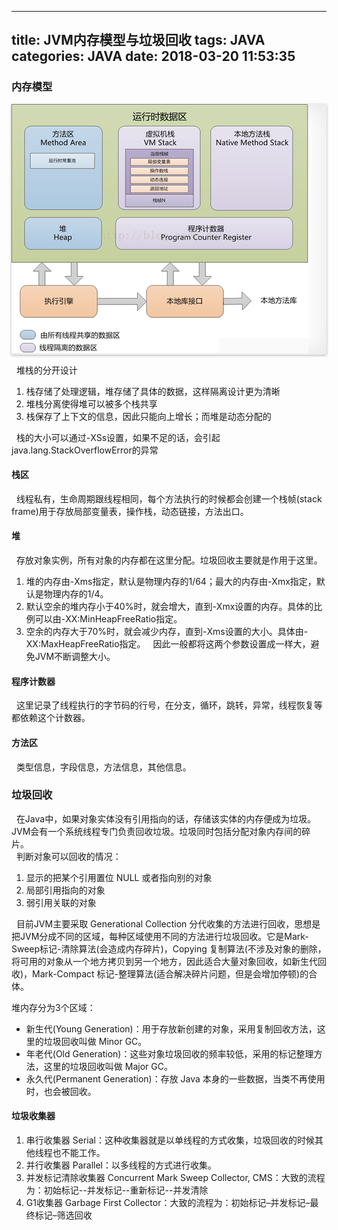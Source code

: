 ----------------------------
title: JVM内存模型与垃圾回收
tags: JAVA
categories: JAVA
date: 2018-03-20 11:53:35
----------------------------

### 内存模型   
<div class="wrap effect" style="box-shadow:0px 1px 4px rgba(0,0,0,0.3),0 0 40px rgba(0,0,0,0.1) inset;
	webkit-box-shadow:0px 1px 4px rgba(0,0,0,0.3),0 0 40px rgba(0,0,0,0.1) inset;
	moz-box-shadow:0px 1px 4px rgba(0,0,0,0.3),0 0 40px rgba(0,0,0,0.1) inset;
	o-box-shadow:0px 1px 4px rgba(0,0,0,0.3),0 0 40px rgba(0,0,0,0.1) inset;">
	<img src="/picture/java-stack-model.png" alt="Picture" title="Picture">
</div> 
 
&nbsp;&nbsp;堆栈的分开设计
1. 栈存储了处理逻辑，堆存储了具体的数据，这样隔离设计更为清晰
2. 堆栈分离使得堆可以被多个栈共享
3. 栈保存了上下文的信息，因此只能向上增长；而堆是动态分配的  

&nbsp;&nbsp;栈的大小可以通过-XSs设置，如果不足的话，会引起java.lang.StackOverflowError的异常   

#### 栈区
&nbsp;&nbsp;线程私有，生命周期跟线程相同，每个方法执行的时候都会创建一个栈帧(stack frame)用于存放局部变量表，操作栈，动态链接，方法出口。   

#### 堆
&nbsp;&nbsp;存放对象实例，所有对象的内存都在这里分配。垃圾回收主要就是作用于这里。  
1. 堆的内存由-Xms指定，默认是物理内存的1/64；最大的内存由-Xmx指定，默认是物理内存的1/4。
2. 默认空余的堆内存小于40%时，就会增大，直到-Xmx设置的内存。具体的比例可以由-XX:MinHeapFreeRatio指定。
3. 空余的内存大于70%时，就会减少内存，直到-Xms设置的大小。具体由-XX:MaxHeapFreeRatio指定。
&nbsp;&nbsp;因此一般都将这两个参数设置成一样大，避免JVM不断调整大小。

#### 程序计数器
&nbsp;&nbsp;这里记录了线程执行的字节码的行号，在分支，循环，跳转，异常，线程恢复等都依赖这个计数器。

#### 方法区
&nbsp;&nbsp;类型信息，字段信息，方法信息，其他信息。

### 垃圾回收
&nbsp;&nbsp;在Java中，如果对象实体没有引用指向的话，存储该实体的内存便成为垃圾。JVM会有一个系统线程专门负责回收垃圾。垃圾同时包括分配对象内存间的碎片。   
&nbsp;&nbsp;判断对象可以回收的情况：
1. 显示的把某个引用置位 NULL 或者指向别的对象
2. 局部引用指向的对象
3. 弱引用关联的对象   

&nbsp;&nbsp;目前JVM主要采取 Generational Collection 分代收集的方法进行回收，思想是把JVM分成不同的区域，每种区域使用不同的方法进行垃圾回收。它是Mark-Sweep标记-清除算法(会造成内存碎片)，Copying 复制算法(不涉及对象的删除，将可用的对象从一个地方拷贝到另一个地方，因此适合大量对象回收，如新生代回收)，Mark-Compact 标记-整理算法(适合解决碎片问题，但是会增加停顿)的合体。   

堆内存分为3个区域：   
- 新生代(Young Generation)：用于存放新创建的对象，采用复制回收方法，这里的垃圾回收叫做 Minor GC。
- 年老代(Old Generation)：这些对象垃圾回收的频率较低，采用的标记整理方法，这里的垃圾回收叫做 Major GC。
- 永久代(Permanent Generation)：存放 Java 本身的一些数据，当类不再使用时，也会被回收。

#### 垃圾收集器
1. 串行收集器 Serial：这种收集器就是以单线程的方式收集，垃圾回收的时候其他线程也不能工作。
2. 并行收集器 Parallel：以多线程的方式进行收集。
3. 并发标记清除收集器 Concurrent Mark Sweep Collector, CMS：大致的流程为：初始标记--并发标记--重新标记--并发清除
4. G1收集器 Garbage First Collector：大致的流程为：初始标记–并发标记–最终标记–筛选回收